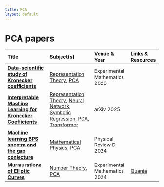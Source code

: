 ```yaml
---
title: PCA
layout: default
---
```


# PCA papers

| Title | Subject(s) | Venue & Year | Links & Resources |
| :--- | :--- | :--- | :--- |
| **[Data-scientific study of Kronecker coefficients](https://www.tandfonline.com/doi/abs/10.1080/10586458.2025.2490576)** | [Representation Theory](representation-theory.md), [PCA](pca.md) | Experimental Mathematics 2023 |  |
| **[Interpretable Machine Learning for Kronecker Coefficients](https://arxiv.org/abs/2502.11774)** | [Representation Theory](representation-theory.md), [Neural Network](neural-network.md), [Symbolic Regression](symbolic-regression.md), [PCA](pca.md), [Transformer](transformer.md) | arXiv 2025 |  |
| **[Machine learning BPS spectra and the gap conjecture](https://journals.aps.org/prd/abstract/10.1103/PhysRevD.110.046016)** | [Mathematical Physics](mathematical-physics.md), [PCA](pca.md) | Physical Review D 2024 |  |
| **[Murmurations of Elliptic Curves](https://www.tandfonline.com/doi/abs/10.1080/10586458.2024.2382361)** | [Number Theory](number-theory.md), [PCA](pca.md) | Experimental Mathematics 2024 | [Quanta](https://www.quantamagazine.org/elliptic-curve-murmurations-found-with-ai-take-flight-20240305/) |